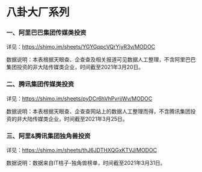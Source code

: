 # 八卦大厂系列

### 一、阿里巴巴集团传媒类投资

详见：https://shimo.im/sheets/YGYGppcVQrYjyR3v/MODOC

数据说明：本表根据天眼查、企查查及相关报道可见数据人工整理，不含阿里巴巴集团投资的非大陆传媒类企业，时间截至2021年3月20日。

### 二、腾讯集团传媒类投资

详见：https://shimo.im/sheets/pyDCr6hVhPvrjjWv/MODOC

数据说明：本表根据天眼查、企查查网站上的数据人工整理而得，不含腾讯集团投资的非大陆传媒类企业，时间截至2021年3月25日。

### 三、阿里&腾讯集团独角兽投资

详见：https://shimo.im/sheets/thJ6JDTHXQGxKTVJ/MODOC

数据说明：数据来自IT桔子-独角兽榜单，时间截至2021年3月31日。
